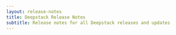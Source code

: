 ```yaml
---
layout: release-notes
title: Deepstack Release Notes
subtitle: Release notes for all Deepstack releases and updates
---
```

